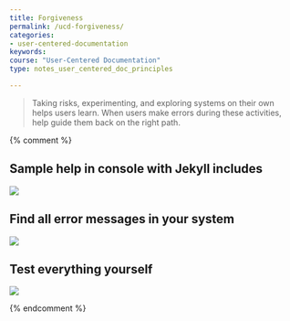 ```yaml
---
title: Forgiveness
permalink: /ucd-forgiveness/
categories:
- user-centered-documentation
keywords:
course: "User-Centered Documentation"
type: notes_user_centered_doc_principles

---
```


> Taking risks, experimenting, and exploring systems on their own helps users learn. When users make errors during these activities, help guide them back on the right path. </p>

{% comment %}
## Sample help in console with Jekyll includes

<img src="/user_centered_doc/media/rasters/errormessagejekyll.png"/></a>

## Find all error messages in your system
<img src="/user_centered_doc/media/rasters/twitterstatuscode.png"/>

## Test everything yourself

<img src="/user_centered_doc/media/rasters/testingeverything.jpg"/>

{% endcomment %}

